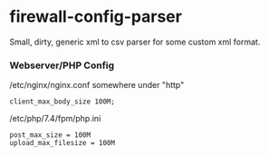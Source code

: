 # firewall-config-parser

Small, dirty, generic xml to csv parser for some custom xml format.

### Webserver/PHP Config

/etc/nginx/nginx.conf somewhere under "http"
```nginx
client_max_body_size 100M;
```

/etc/php/7.4/fpm/php.ini
```nginx
post_max_size = 100M
upload_max_filesize = 100M
```